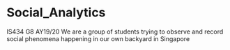 # Social_Analytics
 IS434 G8 AY19/20 We are a group of students trying to observe and record social phenomena happening in our own backyard in Singapore
